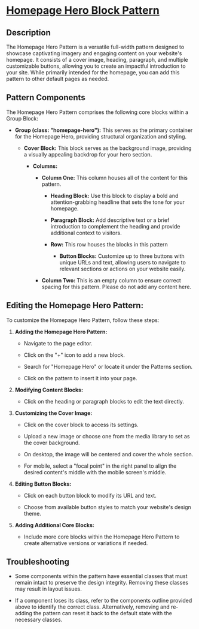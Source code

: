 # <a href="https://webdevstudios.atlassian.net/wiki/spaces/JS/pages/3406135371/Homepage+Hero+Block+Pattern" targer="_blank">Homepage Hero Block Pattern</a>

Description
-----------

The Homepage Hero Pattern is a versatile full-width pattern designed to showcase captivating imagery and engaging content on your website's homepage. It consists of a cover image, heading, paragraph, and multiple customizable buttons, allowing you to create an impactful introduction to your site. While primarily intended for the homepage, you can add this pattern to other default pages as needed.

Pattern Components
------------------

The Homepage Hero Pattern comprises the following core blocks within a Group Block:

- **Group (class: "homepage-hero"):** This serves as the primary container for the Homepage Hero, providing structural organization and styling.

    - **Cover Block:** This block serves as the background image, providing a visually appealing backdrop for your hero section.

        - **Columns:**

            - **Column One:** This column houses all of the content for this pattern.

                - **Heading Block:** Use this block to display a bold and attention-grabbing headline that sets the tone for your homepage.

                - **Paragraph Block:** Add descriptive text or a brief introduction to complement the heading and provide additional context to visitors.

                - **Row:** This row houses the blocks in this pattern

                    - **Button Blocks:** Customize up to three buttons with unique URLs and text, allowing users to navigate to relevant sections or actions on your website easily.

            - **Column Two:** This is an empty column to ensure correct spacing for this pattern. Please do not add any content here.

Editing the Homepage Hero Pattern:
----------------------------------

To customize the Homepage Hero Pattern, follow these steps:

1.  **Adding the Homepage Hero Pattern:**

    -   Navigate to the page editor.

    -   Click on the "+" icon to add a new block.

    -   Search for "Homepage Hero" or locate it under the Patterns section.

    -   Click on the pattern to insert it into your page.

2.  **Modifying Content Blocks:**

    -   Click on the heading or paragraph blocks to edit the text directly.

3.  **Customizing the Cover Image:**

    -   Click on the cover block to access its settings.

    -   Upload a new image or choose one from the media library to set as the cover background.

    -   On desktop, the image will be centered and cover the whole section.

    -   For mobile, select a "focal point" in the right panel to align the desired content's middle with the mobile screen's middle.

4.  **Editing Button Blocks:**

    -   Click on each button block to modify its URL and text.

    -   Choose from available button styles to match your website's design theme.

5.  **Adding Additional Core Blocks:**

    -   Include more core blocks within the Homepage Hero Pattern to create alternative versions or variations if needed.

Troubleshooting
---------------

-   Some components within the pattern have essential classes that must remain intact to preserve the design integrity. Removing these classes may result in layout issues.

-   If a component loses its class, refer to the components outline provided above to identify the correct class. Alternatively, removing and re-adding the pattern can reset it back to the default state with the necessary classes.